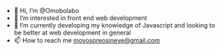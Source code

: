 - 👋 Hi, I’m @Omobolabo
- 👀 I’m interested in front end web development
- 🌱 I’m currently developing my knowledge of Javascript and looking to be better at web development in general
- 📫 How to reach me moyosoreosineye@gmail.com

<!---
Omobolabo/Omobolabo is a ✨ special ✨ repository because its `README.md` (this file) appears on your GitHub profile.
You can click the Preview link to take a look at your changes.
--->
